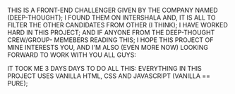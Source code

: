 THIS IS A FRONT-END CHALLENGER GIVEN BY THE COMPANY NAMED (DEEP-THOUGHT); I FOUND THEM ON INTERSHALA AND, IT IS ALL TO FILTER 
THE OTHER CANDIDATES FROM OTHER (I THINK); I HAVE WORKED HARD IN THIS PROJECT; AND IF ANYONE FROM THE DEEP-THOUGHT CREW/GROUP-
MEMEBERS READING THIS; I HOPE THIS PROJECT OF MINE INTERESTS YOU, AND I'M ALSO (EVEN MORE NOW) LOOKING FORWARD TO WORK WITH YOU ALL 
GUYS:

IT TOOK ME 3 DAYS DAYS TO DO ALL THIS: EVERYTHING IN THIS PROJECT USES VANILLA HTML, CSS AND JAVASCRIPT (VANILLA == PURE);
